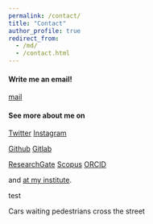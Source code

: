 ```yaml
---
permalink: /contact/
title: "Contact"
author_profile: true
redirect_from: 
  - /md/
  - /contact.html
---
```


#### Write me an email! 
<i class="fab fa-google"></i> [mail](mailto:example@gmail.com)


#### See more about me on
<i class="fab fa-fw fa-twitter"></i> [Twitter](https://twitter.com/)
<i class="fab fa-fw fa-instagram"></i> [Instagram](https://instagram.com/)

<i class="fab fa-fw fa-github"></i> [Github](https://www.github.com)
<i class="fab fa-fw fa-gitlab"></i> [Gitlab](https://www.gitlab.com)


<i class="fab fa-fw fa-researchgate"></i> [ResearchGate](https://www.researchgate.net/)
<i class="far fa-fw fa-newspaper"></i> [Scopus](https://www.scopus.com/home.uri)
<i class="fab fa-fw fa-orcid"></i> [ORCID](https://orcid.org/) 

and
<i class="fas fa-fw fa-university"></i> [at my institute](https://).


test
<i class="si si-researchgate si--white"></i>
<i class="si si-researchgate si--white si-2x"></i>

<div class="d-inline-block">
      <span class="d-inline-block">Cars waiting pedestrians cross the street</span>
      <span class="d-inline-block">
          <i class="si si-researchgate"></i>
      </span>
  </div>